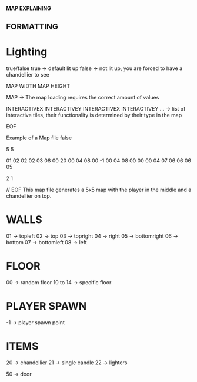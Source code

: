 #### MAP EXPLAINING

## FORMATTING
# Lighting
true/false
true -> default lit up
false -> not lit up, you are forced to have a chandellier to see

MAP WIDTH
MAP HEIGHT

MAP -> The map loading requires the correct amount of values

INTERACTIVEX INTERACTIVEY
INTERACTIVEX INTERACTIVEY
... -> list of interactive tiles, their functionality is determined by their type in the map

EOF

Example of a Map file
false

5 5

01 02 02 02 03
08 00 20 00 04
08 00 -1 00 04
08 00 00 00 04
07 06 06 06 05

2 1

// EOF
This map file generates a 5x5 map with the player in the middle and
a chandellier on top.

# WALLS
01 -> topleft
02 -> top
03 -> topright
04 -> right
05 -> bottomright
06 -> bottom
07 -> bottomleft
08 -> left

# FLOOR
00 -> random floor
10 to 14 -> specific floor

# PLAYER SPAWN
-1 -> player spawn point

# ITEMS
20 -> chandellier
21 -> single candle
22 -> lighters

50 -> door